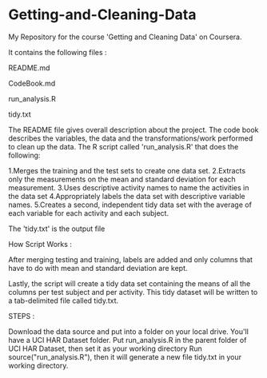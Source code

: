 Getting-and-Cleaning-Data
=========================

My Repository for the course 'Getting and Cleaning Data' on Coursera.

It contains the following files :

README.md

CodeBook.md

run_analysis.R

tidy.txt

The README file gives overall description about the project. 
The code book describes the variables, the data and the transformations/work performed to clean up the data.
The R script called 'run_analysis.R' that does the following:

1.Merges the training and the test sets to create one data set.
2.Extracts only the measurements on the mean and standard deviation for each measurement. 
3.Uses descriptive activity names to name the activities in the data set
4.Appropriately labels the data set with descriptive variable names. 
5.Creates a second, independent tidy data set with the average of each variable for each activity and each subject. 

The 'tidy.txt' is the output file

How Script Works :

After merging testing and training, labels are added and only columns that have to do with mean and standard deviation are kept.

Lastly, the script will create a tidy data set containing the means of all the columns per test subject and per activity. 
This tidy dataset will be written to a tab-delimited file called tidy.txt.

STEPS :

Download the data source and put into a folder on your local drive. You'll have a UCI HAR Dataset folder.
Put run_analysis.R in the parent folder of UCI HAR Dataset, then set it as your working directory 
Run source("run_analysis.R"), then it will generate a new file tidy.txt in your working directory.

